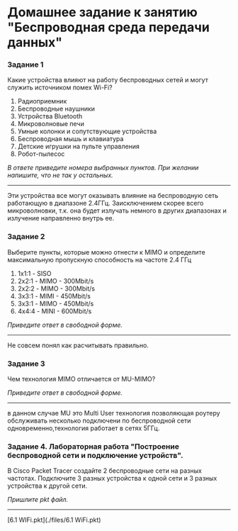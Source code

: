 # Домашнее задание к занятию "Беспроводная среда передачи данных"


### Задание 1

Какие устройства влияют на работу беспроводных сетей и могут служить источником помех Wi-Fi?

1) Радиоприемник  
2) Беспроводные наушники  
3) Устройства Bluetooth  
4) Микроволновые печи  
5) Умные колонки и сопутствующие устройства  
6) Беспроводная мышь и клавиатура  
7) Детские игрушки на пульте управления  
8) Робот-пылесос  

*В ответе приведите номера выбранных пунктов. При желании напишите, что не так у остальных.*

---
Эти устройства все могут оказывать влияние на беспроводную сеть работающую в диапазоне 2.4ГГц. Заисключением скорее всего 
микроволновки, т.к. она будет излучать немного в других диапазонах и излучение направленно внутрь ее.



### Задание 2

Выберите пункты, которые можно отнести к MIMO и определите максимальную пропускную способность на частоте 2.4 ГГц

1) 1х1:1 - SISO
2) 2х2:1 - MIMO - 300Mbit/s
3) 2х2:2 - MIMO - 300Mbit/s
4) 3х3:1 - MIMI - 450Mbit/s
5) 3х3:1 - MIMO - 450Mbit/s
6) 4х4:4 - MINI - 600Mbit/s

*Приведите ответ в свободной форме.*

---

Не совсем понял как расчитывать правильно.

### Задание 3

Чем технология MIMO отличается от MU-MIMO?

*Приведите ответ в свободной форме.*

---

в данном случае MU это Multi User технология позволяющая роутеру обслуживать несколько подключени по беспроводной сети 
одновременно,технология работает в сетях 5ГГц.


### Задание 4. Лабораторная работа "Построение беспроводной сети и подключение устройств".

В Cisco Packet Tracer создайте 2 беспроводные сети на разных частотах. Подключите 3 разных устройства к одной сети и 3 разных 
устройства к другой сети.

*Пришлите pkt файл.*

---

[6.1 WIFi.pkt](./files/6.1 WiFi.pkt)
